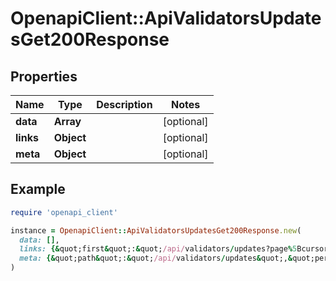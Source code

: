 # OpenapiClient::ApiValidatorsUpdatesGet200Response

## Properties

| Name | Type | Description | Notes |
| ---- | ---- | ----------- | ----- |
| **data** | **Array** |  | [optional] |
| **links** | **Object** |  | [optional] |
| **meta** | **Object** |  | [optional] |

## Example

```ruby
require 'openapi_client'

instance = OpenapiClient::ApiValidatorsUpdatesGet200Response.new(
  data: [],
  links: {&quot;first&quot;:&quot;/api/validators/updates?page%5Bcursor%5D&#x3D;eyJoZWlnaHQiOjEwLCJfcG9pbnRzVG9OZXh0SXRlbXMiOmZhbHNlfQ&quot;,&quot;last&quot;:&quot;/api/validators/updates?page%5Bcursor%5D&#x3D;eyJoZWlnaHQiOjExLCJfcG9pbnRzVG9OZXh0SXRlbXMiOnRydWV9&quot;,&quot;prev&quot;:&quot;/api/validators/updates?page%5Bcursor%5D&#x3D;eyJoZWlnaHQiOjEwLCJfcG9pbnRzVG9OZXh0SXRlbXMiOmZhbHNlfQ&quot;,&quot;next&quot;:&quot;/api/validators/updates?page%5Bcursor%5D&#x3D;eyJoZWlnaHQiOjExLCJfcG9pbnRzVG9OZXh0SXRlbXMiOnRydWV9&quot;},
  meta: {&quot;path&quot;:&quot;/api/validators/updates&quot;,&quot;per_page&quot;:100,&quot;next_cursor&quot;:&quot;eyJoZWlnaHQiOjExLCJfcG9pbnRzVG9OZXh0SXRlbXMiOnRydWV9&quot;,&quot;prev_cursor&quot;:&quot;eyJoZWlnaHQiOjEwLCJfcG9pbnRzVG9OZXh0SXRlbXMiOmZhbHNlfQ&quot;}
)
```

